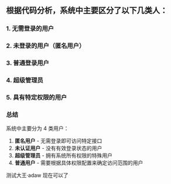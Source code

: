 ## 根据代码分析，系统中主要区分了以下几类人：

### 1. **无需登录的用户**

### 2. **未登录的用户（匿名用户）**

### 3. **普通登录用户**

### 4. **超级管理员**

### 5. **具有特定权限的用户**

### 总结

系统中主要分为 4 类用户：
1. **匿名用户** - 无需登录即可访问特定接口
2. **未认证用户** - 没有有效登录状态的用户
3. **超级管理员** - 拥有系统所有权限的特殊用户
4. **普通用户** - 需要根据具体权限配置来确定访问范围的用户

测试大王·adaw
现在可以了



